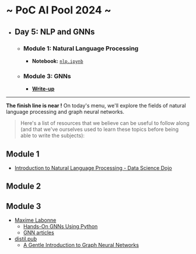 # ~ PoC AI Pool 2024 ~

- ## Day 5: NLP and GNNs

  - ### Module 1: Natural Language Processing

    - **Notebook:** [`nlp.ipynb`](./nlp.ipynb)

  - ### Module 3: GNNs
    - [**Write-up**](./gnn/README.md)

---

**The finish line is near !**
On today's menu, we'll explore the fields of natural language processing and graph neural networks.

> Here's a list of resources that we believe can be useful to follow along (and that we've ourselves used to learn these topics before being able to write the subjects):

## Module 1

- [Introduction to Natural Language Processing - Data Science Dojo](https://youtube.com/watch?v=s5zuplW8ua8)

## Module 2

## Module 3

- [Maxime Labonne](https://mlabonne.github.io/blog/)
  - [Hands-On GNNs Using Python](https://mlabonne.github.io/blog/book.html)
  - [GNN articles](https://mlabonne.github.io/blog/posts/2022_02_20_Graph_Convolution_Network.html)
- [distil.pub](https://distill.pub/)
  - [A Gentle Introduction to Graph Neural Networks](https://distill.pub/2021/gnn-intro/)
